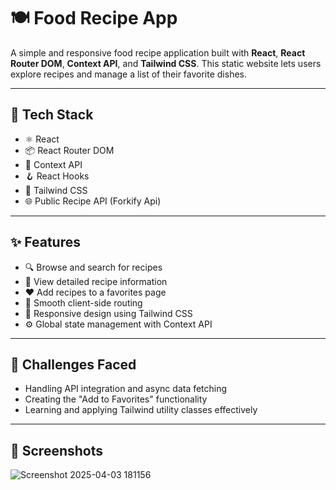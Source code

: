 # 🍽️ Food Recipe App

A simple and responsive food recipe application built with **React**, **React Router DOM**, **Context API**, and **Tailwind CSS**. This static website lets users explore recipes and manage a list of their favorite dishes.

---

## 🔧 Tech Stack

- ⚛️ React  
- 📦 React Router DOM  
- 📂 Context API  
- 🪝 React Hooks  
- 💨 Tailwind CSS  
- 🌐 Public Recipe API (Forkify Api)

---

## ✨ Features

- 🔍 Browse and search for recipes  
- 📃 View detailed recipe information  
- ❤️ Add recipes to a favorites page  
- 🚀 Smooth client-side routing  
- 📱 Responsive design using Tailwind CSS  
- ⚙️ Global state management with Context API

---

## 🚧 Challenges Faced

- Handling API integration and async data fetching  
- Creating the "Add to Favorites" functionality  
- Learning and applying Tailwind utility classes effectively

---

## 📸 Screenshots
![Screenshot 2025-04-03 181156](https://github.com/user-attachments/assets/168e1bba-62af-4f31-b8ca-d1a4d006b93b)



